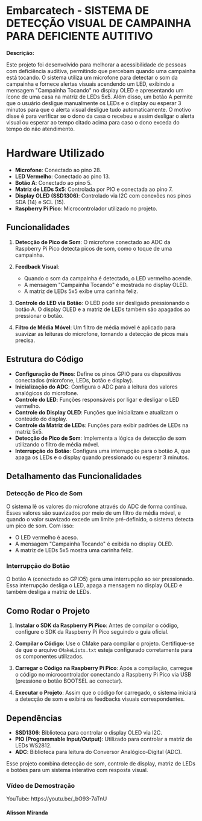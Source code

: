<h1>Embarcatech - SISTEMA DE DETECÇÃO VISUAL DE CAMPAINHA PARA DEFICIENTE 
AUTITIVO</h1>

   <p><strong>Descrição:</strong></p>
   <p>Este projeto foi desenvolvido para melhorar a acessibilidade de pessoas 
com deficiência auditiva, permitindo que percebam quando uma campainha está 
tocando. O sistema utiliza um microfone para detectar o som da campainha e 
fornece alertas visuais acendendo um LED, exibindo a mensagem "Campainha 
Tocando" no display OLED e apresentando um ícone de uma casa na matriz de 
LEDs 5x5. Além disso, um botão A permite que o usuário desligue manualmente 
os LEDs e o display ou esperar 3 minutos para que o alerta visual desligue tudo 
automaticamente. O motivo disse é para verificar se o dono da casa o recebeu 
e assim desligar o alerta visual ou esperar ao tempo citado acima para caso o 
dono exceda do tempo do não atendimento.</p>

   # Hardware Utilizado

- **Microfone**: Conectado ao pino 28.
- **LED Vermelho**: Conectado ao pino 13.
- **Botão A**: Conectado ao pino 5.
- **Matriz de LEDs 5x5**: Controlada por PIO e conectada ao pino 7.
- **Display OLED (SSD1306)**: Controlado via I2C com conexões nos pinos SDA (14) e SCL (15).
- **Raspberry Pi Pico**: Microcontrolador utilizado no projeto.

## Funcionalidades

1. **Detecção de Pico de Som**: O microfone conectado ao ADC da Raspberry Pi Pico detecta picos de som, como o toque de uma campainha.
   
2. **Feedback Visual**:
   - Quando o som da campainha é detectado, o LED vermelho acende.
   - A mensagem "Campainha Tocando" é mostrada no display OLED.
   - A matriz de LEDs 5x5 exibe uma carinha feliz.

3. **Controle do LED via Botão**: O LED pode ser desligado pressionando o botão A. O display OLED e a matriz de LEDs também são apagados ao pressionar o botão.

4. **Filtro de Média Móvel**: Um filtro de média móvel é aplicado para suavizar as leituras do microfone, tornando a detecção de picos mais precisa.

## Estrutura do Código

- **Configuração de Pinos**: Define os pinos GPIO para os dispositivos conectados (microfone, LEDs, botão e display).
- **Inicialização do ADC**: Configura o ADC para a leitura dos valores analógicos do microfone.
- **Controle do LED**: Funções responsáveis por ligar e desligar o LED vermelho.
- **Controle do Display OLED**: Funções que inicializam e atualizam o conteúdo do display.
- **Controle da Matriz de LEDs**: Funções para exibir padrões de LEDs na matriz 5x5.
- **Detecção de Pico de Som**: Implementa a lógica de detecção de som utilizando o filtro de média móvel.
- **Interrupção do Botão**: Configura uma interrupção para o botão A, que apaga os LEDs e o display quando pressionado ou esperar 3 minutos.

## Detalhamento das Funcionalidades

### Detecção de Pico de Som
O sistema lê os valores do microfone através do ADC de forma contínua. Esses valores são suavizados por meio de um filtro de média móvel, e quando o valor suavizado excede um limite pré-definido, o sistema detecta um pico de som. Com isso:

- O LED vermelho é aceso.
- A mensagem "Campainha Tocando" é exibida no display OLED.
- A matriz de LEDs 5x5 mostra uma carinha feliz.

### Interrupção do Botão
O botão A (conectado ao GPIO5) gera uma interrupção ao ser pressionado. Essa interrupção desliga o LED, apaga a mensagem no display OLED e também desliga a matriz de LEDs.

## Como Rodar o Projeto

1. **Instalar o SDK da Raspberry Pi Pico**: Antes de compilar o código, configure o SDK da Raspberry Pi Pico seguindo o guia oficial.
   
2. **Compilar o Código**: Use o CMake para compilar o projeto. Certifique-se de que o arquivo `CMakeLists.txt` esteja configurado corretamente para os componentes utilizados.

3. **Carregar o Código na Raspberry Pi Pico**: Após a compilação, carregue o código no microcontrolador conectando a Raspberry Pi Pico via USB (pressione o botão BOOTSEL ao conectar).

4. **Executar o Projeto**: Assim que o código for carregado, o sistema iniciará a detecção de som e exibirá os feedbacks visuais correspondentes.

## Dependências

- **SSD1306**: Biblioteca para controlar o display OLED via I2C.
- **PIO (Programmable Input/Output)**: Utilizado para controlar a matriz de LEDs WS2812.
- **ADC**: Biblioteca para leitura do Conversor Analógico-Digital (ADC).

Esse projeto combina detecção de som, controle de display, matriz de LEDs e botões para um sistema interativo com resposta visual.
<h3>Vídeo de Demostração</h3>
<p>YouTube: https://youtu.be/_bO93-7aTnU</p>

<h4><strong>Alisson Miranda</strong></h4>
